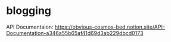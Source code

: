 # blogging

API Documentaion:  https://obvious-cosmos-bed.notion.site/API-Documentation-a346a55b65af41d69d3ab229dbcd0173
